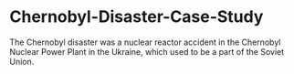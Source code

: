 # Chernobyl-Disaster-Case-Study

The Chernobyl disaster was a nuclear reactor accident in the Chernobyl Nuclear Power Plant in the Ukraine, which used to be a part of the Soviet Union.
